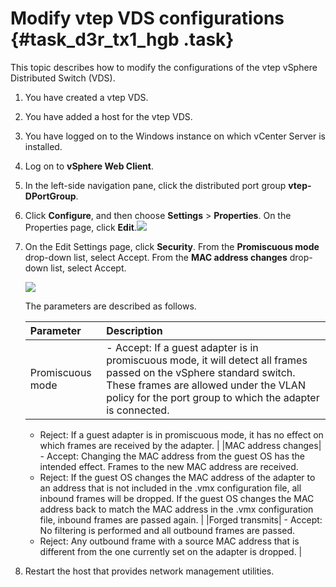 # Modify vtep VDS configurations {#task_d3r_tx1_hgb .task}

This topic describes how to modify the configurations of the vtep vSphere Distributed Switch \(VDS\).

1.  You have created a vtep VDS.
2.  You have added a host for the vtep VDS.
3.  You have logged on to the Windows instance on which vCenter Server is installed.

1.  Log on to **vSphere Web Client**. 
2.  In the left-side navigation pane, click the distributed port group **vtep-DPortGroup**. 
3.   Click **Configure**, and then choose **Settings** \> **Properties**. On the Properties page, click **Edit**.![](http://static-aliyun-doc.oss-cn-hangzhou.aliyuncs.com/assets/img/84996/154886349935590_en-US.png)

 
4.  On the Edit Settings page, click **Security**. From the **Promiscuous mode** drop-down list, select Accept. From the **MAC address changes** drop-down list, select Accept. 

    ![](http://static-aliyun-doc.oss-cn-hangzhou.aliyuncs.com/assets/img/84996/154886349935591_en-US.png)

    The parameters are described as follows.

    |Parameter|Description|
    |:--------|:----------|
    |Promiscuous mode|     -   Accept: If a guest adapter is in promiscuous mode, it will detect all frames passed on the vSphere standard switch. These frames are allowed under the VLAN policy for the port group to which the adapter is connected.
    -   Reject: If a guest adapter is in promiscuous mode, it has no effect on which frames are received by the adapter.
 |
    |MAC address changes|     -   Accept: Changing the MAC address from the guest OS has the intended effect. Frames to the new MAC address are received.
    -   Reject: If the guest OS changes the MAC address of the adapter to an address that is not included in the .vmx configuration file, all inbound frames will be dropped. If the guest OS changes the MAC address back to match the MAC address in the .vmx configuration file, inbound frames are passed again.
 |
    |Forged transmits|     -   Accept: No filtering is performed and all outbound frames are passed.
    -   Reject: Any outbound frame with a source MAC address that is different from the one currently set on the adapter is dropped.
 |

5.  Restart the host that provides network management utilities. 

